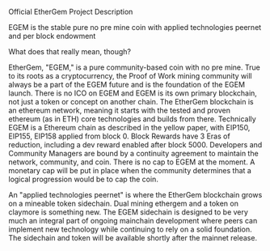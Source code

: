 Official EtherGem Project Description

EGEM is the stable pure no pre mine coin with applied technologies peernet and per block endowment

What does that really mean, though?

EtherGem, "EGEM," is a pure community-based coin with no pre mine. True to its roots as a cryptocurrency, the Proof of Work mining community will always be a part of the EGEM future and is the foundation of the EGEM launch. There is no ICO on EGEM and EGEM is its own primary blockchain, not just a token or concept on another chain. The EtherGem blockchain is an ethereum network, meaning it starts with the tested and proven ethereum (as in ETH) core technologies and builds from there. Technically EGEM is a Ethereum chain as described in the yellow paper, with EIP150, EIP155, EIP158 applied from block 0. Block Rewards have 3 Eras of reduction, including a dev reward enabled after block 5000. Developers and Community Managers are bound by a continuity agreement to maintain the network, community, and coin. There is no cap to EGEM at the moment. A monetary cap will be put in place when the community determines that a logical progression would be to cap the coin.

An "applied technologies peernet" is where the EtherGem blockchain grows on a mineable token sidechain. Dual mining ethergem and a token on claymore is something new. The EGEM sidechain is designed to be very much an integral part of ongoing mainchain development where peers can implement new technology while continuing to rely on a solid foundation. The sidechain and token will be available shortly after the mainnet release.
